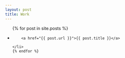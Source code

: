 ```yaml
---
layout: post
title: Work
---
```



<ul class="posts2">
	{% for post in site.posts %}
	<li>

		<a href="{{ post.url }}">{{ post.title }}</a>

	</li>
	{% endfor %}
</ul>